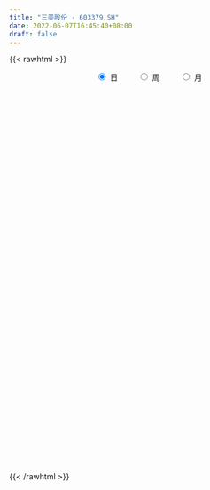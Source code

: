 ```yaml
---
title: "三美股份 - 603379.SH"
date: 2022-06-07T16:45:40+08:00
draft: false
---
```

{{< rawhtml >}}
    <div style="text-align: center">
        <label style="padding: 1rem;"><input style="margin-right: .5rem" type="radio" name="period" value="D" checked onclick="period_change(this)">日</label>
        <label style="padding: 1rem;"><input style="margin-right: .5rem" type="radio" name="period" value="W" onclick="period_change(this)">周</label>
        <label style="padding: 1rem;"><input style="margin-right: .5rem" type="radio" name="period" value="M" onclick="period_change(this)">月</label>
    </div>
    <div id="chart" style="height: 700px;"></div> 
    <script type="text/javascript">
        const D_v = [9797.28,7439.57,21452.46,13315.87,10341.0,7937.0,5061.0,12134.02,19464.14,12942.64,10128.92,16560.51,21341.23,23639.69,13769.87,12590.16,14304.07,9277.77,8222.32,11856.54,14522.35,12252.63,10995.38,13060.75,13214.1,13290.7,16922.73,11555.6,13333.25,10733.54,10980.45,14773.47,29615.49,35752.21,54885.85,47358.09,38947.58,48861.28,41185.48,58067.62,55934.09,41804.76,34925.02,21265.43,24888.5,18098.04,21876.91,22637.34,26571.09,13437.28,11290.23,15755.0,20524.9,19498.85,36903.88,28490.79,22401.42,19364.01,20450.59,15416.19,16341.32,24143.26,11537.45,9606.63,27780.74,17922.92,14399.16,16213.8,25449.76,46612.51,16230.24,20613.0,12530.1,14888.59,12154.07,12797.87,12254.63,15162.31,21091.77,19503.23,16208.2,14371.01,15826.37,7625.4,8249.8,8571.49,8398.36,14533.21,12307.45,11419.4,8680.32,6702.92,10043.41,7329.53,12651.11,6920.58,6572.34,8316.5,11425.8,9939.03,11997.97,8014.24,7401.07,8025.73,9262.2,8394.15,9319.38,7431.0,10695.84,13320.02,8021.98,7688.4,14485.82,12850.04,9998.83,6412.85,8742.25,8773.1,19892.47,15202.41,8400.2,9703.6,14671.63,16575.22,10436.02,12049.0,9352.0,7739.0,13999.43,10068.57,12701.08,11323.92,10484.24,10567.39,10241.6,8147.73,12195.12,12454.13,9595.45,15996.45,12837.0,7225.6,30152.1,56096.7,102865.5,84066.49,62438.67,64673.15,70050.61,76686.86,49149.08,40688.73,34440.0,53430.3,33893.81,20107.4,24005.59,32496.53,32987.43,22602.12,29361.87,21075.98,29937.67,17192.48,16929.56,20215.19,15353.4,25215.39,16793.6,12433.0,14041.0,18903.56,26259.79,22581.33,19354.28,14196.69,17955.77,19030.97,20910.08,21502.16,16234.42,10773.35,11517.31,11514.68,10203.8,16036.76,26132.06,27231.66,46755.47,24639.27,13648.22,11442.25,12382.27,12661.35,16737.61,20929.38,11610.24,11975.4,17170.84,9958.2,12616.29,15535.76,11714.56,11757.49,8356.93,31298.73,22474.88,10591.05,30315.11,14998.99,11032.86,9636.06,13936.25,13342.27,8174.53,9224.34,11071.0,9381.0,21275.59,15526.21,9617.0,10447.37,6841.81,9917.62,8906.51,10552.07,13566.07,23041.07,13946.07,33063.95,19004.52,11790.3,15175.94,11927.33,9958.03,13159.37,11094.88,10445.32,11376.65,13969.6,21926.1,15802.67,15656.47,15752.22,14103.31,14670.38,14064.83,12059.59,13870.6,14272.8,14291.46,20862.93,15998.25,16785.69,19316.67,20123.28,31225.0,31468.24,39691.22,25873.52,23344.73,17773.07,40124.17,42414.89,31512.52,20190.44,19077.83,16465.27,13183.7,18898.17,14855.98,13718.96,11816.03,80055.94,114153.35,59652.45,91962.06,166409.8,278109.12,275672.57,181682.17,144991.47,142765.04,100400.26,155090.75,223800.65,144984.83,152597.77,168232.25,167382.46,195370.19,139729.91,119430.56,192948.88,145016.15,112788.82,109494.81,98538.42,79787.37,74864.05,73624.62,74963.16,77069.02,124540.93,115141.97,138267.23,222342.81,415385.79,155462.0,261642.38,344537.55,231525.13,218765.13,210759.52,186984.87,250880.75,388769.45,291946.7,189201.85,226604.46,235902.46,192950.51,155862.18,246400.65,266038.27,162083.06,225947.05,189809.7,226141.54,193067.69,254827.87,248344.7,303358.45,350538.75,258846.51,262846.31,186086.44,213509.92,236341.3,191960.31,107916.86,123016.76,82792.22,116371.74,138751.67,140969.74,182998.15,232668.77,165392.49,167261.71,141630.63,146825.12,212198.14,215082.65,172585.83,167489.72,167310.06,94253.73,101869.91,185401.22,113442.09,69147.02,75999.67,57705.55,55832.95,74434.46,68870.19,65025.67,163551.98,138887.53,104794.73,87901.54,79390.0,165064.27,122066.77,75365.57,118610.3,98933.62,64402.37,54946.81,68545.64,78035.47,70465.99,53743.0,54875.14,182438.09,176432.95,128121.95,70680.9,73105.97,66169.21,33917.69,41012.74,45026.22,54783.27,41998.45,42267.53,40751.27,43909.94,44102.29,40822.41,49686.87,45308.17,47864.7,38296.4,37259.87,29330.16,32264.2,23615.59,25453.12,25065.0,36759.99,36360.75,51224.11,91131.53,79949.26,62712.1,54579.86,39776.8,48267.17,56713.26,48239.71,41820.95,40805.09,34045.88,23566.88,61696.04,54859.0,39716.59,28600.93,42998.22,56245.72,86248.9,42439.07,41915.49,151306.3,89690.87,55383.38,63623.42,50729.69,52882.0,55216.76,43011.78,40681.34,24966.2,47498.38,44146.87,53923.41,34780.4,41623.14,23629.18,22120.07,35191.98,26700.41,32529.72,32072.6,25055.51,24298.32,29730.68,35068.98,34264.16,39196.91,32589.08,29658.04,18228.69,26007.02,24878.08,28529.74,37261.74,24516.84,34826.88,71814.06,71067.48,65615.0,70309.4,67840.71,82836.9,81881.98,43073.72,33840.49,41977.52,41030.8,28516.11,22387.29,24437.41,27004.46,21617.07,28399.78,32395.9,33690.23,42118.16,24806.84,27127.89,28749.0,31970.69,29866.16,52397.07,26648.08,60000.79,43941.68]
const D_histogram = [0.0,-0.0121253561,0.0473083433,0.0398804058,-0.0046893845,-0.0567901492,-0.0916052392,-0.0401618383,0.0378526136,0.0645277013,0.0779004988,0.1222622316,-0.4272919899,-0.7775068342,-0.9615888536,-1.0182133182,-0.9934898545,-0.9161725891,-0.8187045067,-0.7016389011,-0.5819329563,-0.4738172349,-0.3488357716,-0.2209543856,-0.1166008371,-0.0187970005,0.0659883471,0.1163209636,0.1453465209,0.177671507,0.2106032093,0.2289453152,0.2845228565,0.3534951291,0.4296325157,0.4606180252,0.4842415953,0.5060141862,0.4732778244,0.4938057282,0.497653804,0.4252554701,0.3110842441,0.235995203,0.2226238908,0.207286292,0.1929623677,0.1527814596,0.0758158423,0.0339011615,0.0103321081,0.0154281342,0.0241486849,0.0410105983,0.0945449678,0.1252852405,0.1481379048,0.1530239788,0.1217933212,0.1152336849,0.0846516414,0.0302122152,0.0050858701,-0.0067437971,0.0357066782,0.0600944107,0.0519618775,0.0499194033,0.0670035928,0.0075975089,-0.0309221538,-0.0746825227,-0.1013945114,-0.0998351044,-0.0944498228,-0.0880099454,-0.0676443549,-0.062438179,-0.0789895937,-0.1106832654,-0.1097489781,-0.1347498495,-0.1724741369,-0.1736828839,-0.1694141206,-0.1487862736,-0.1180089252,-0.0751945561,-0.0326522218,-0.015410471,-0.0148953532,-0.0037973898,-0.0121664879,-0.0258889447,-0.0581428389,-0.0631743125,-0.0609463812,-0.0311719192,0.0245892213,0.0617503417,0.0992044269,0.1052964995,0.1007447712,0.1022942389,0.1111825029,0.1118258812,0.1153092205,0.0920474048,0.0536700489,0.0185570475,0.0064337658,-0.0085280923,-0.0608414209,-0.1100723709,-0.1054000996,-0.1026849253,-0.0762158268,-0.0513883107,0.0216418727,0.0450638451,0.0488253566,0.049528254,0.0666714621,0.0981739184,0.1170178284,0.1183767745,0.1173699139,0.1108364233,0.1002906492,0.0894688276,0.0513957696,0.0230097647,0.0072364275,0.0027315437,0.0150920855,0.0233013054,0.0360832274,0.0548080001,0.0531767753,0.0559818857,0.030660484,0.0119417966,0.0423497974,0.09866801,0.1757071829,0.24980768,0.2397548893,0.238840116,0.2412419342,0.2003744165,0.1730009413,0.1059863279,0.0710037073,-0.0226401223,-0.1066096141,-0.1600871381,-0.177882927,-0.1911210788,-0.2080311423,-0.2271584436,-0.2563658681,-0.2610579586,-0.3076174159,-0.3249461971,-0.331877385,-0.3113883271,-0.2728007902,-0.1981052896,-0.1476381677,-0.1089224071,-0.067228104,-0.0646281408,-0.0207885526,0.0128251094,0.038876221,0.0491603739,0.05720724,0.0262853562,-0.0268621419,-0.056631382,-0.0821833119,-0.1207958959,-0.1155174134,-0.0776368668,-0.0543159739,0.0149400315,0.132297069,0.2280387786,0.3053319109,0.3139836012,0.3039700628,0.2667733985,0.2528095324,0.2197399772,0.2014551406,0.1967655033,0.1869927344,0.1671001244,0.1294011865,0.0764793066,0.0459720475,0.0252647101,0.0136422331,0.0287137991,0.0283904978,0.0675098335,0.0563943443,0.042964747,0.0605996198,0.0494174615,0.0200087245,-0.0052881421,-0.0451767344,-0.0658519025,-0.0789941421,-0.0871840831,-0.0858983891,-0.0913087019,-0.1214840425,-0.1429867126,-0.1448368868,-0.1371330388,-0.1305521523,-0.1106826565,-0.0871025012,-0.05521422,-0.0164734752,0.0315888966,0.0624807247,0.0246890377,0.0172484688,-0.0001739985,-0.0267682749,-0.0563797842,-0.0670563522,-0.0645141709,-0.064521961,-0.0506643174,-0.0312797616,-0.0310739275,-0.0313417315,-0.0311827531,-0.0083573557,0.0115430012,0.0406658371,0.0618244352,0.0646157681,0.0626211994,0.0690759319,0.0682053608,0.0766735005,0.0980344144,0.1006059892,0.1095437853,0.1153718326,0.1231495144,0.1320989646,0.1563288704,0.1476664882,0.1344598076,0.1066653476,0.0779614128,0.0787324033,0.0958433124,0.0640062634,0.0476850148,0.0252430796,0.0026364326,-0.0150653241,-0.0300068515,-0.0557683789,-0.0689651574,-0.0798193788,0.0232265018,0.0996723738,0.0907554429,0.1338944965,0.27155048,0.3955187543,0.5303111675,0.509812644,0.4199731422,0.3848745325,0.2982571509,0.2470273027,0.260943508,0.2046013621,0.1801001769,0.1591994274,0.2721143764,0.3015425079,0.2617347094,0.1946994781,-0.0248153729,-0.270263531,-0.3812754231,-0.4747271509,-0.5090719565,-0.547443187,-0.524452105,-0.5198079332,-0.4823259455,-0.4481017593,-0.3586181998,-0.2498598278,-0.1124541834,0.1195614307,0.4124814805,0.3992569768,0.4134630245,0.554217675,0.4318823909,0.305153026,0.1356686758,0.091551506,0.1357742064,0.2595423608,0.3335527715,0.3813086597,0.2879826385,0.3191489039,0.1592254959,0.0987877921,0.2178825056,0.2602464015,0.2810590932,0.2962049311,0.3701474777,0.4092142839,0.6053213648,0.629736802,0.8182400024,0.8349148753,0.6307094586,0.2130885104,-0.1726625299,-0.5337773056,-0.9454575742,-1.1359900522,-1.3119040013,-1.4185802976,-1.4685671586,-1.451527559,-1.3651731025,-1.2278543012,-1.0329976842,-0.7773907656,-0.534263016,-0.4023818686,-0.3392043112,-0.2450463932,-0.1345716354,0.033614309,-0.010236931,0.0329513497,0.0894264369,0.0144952982,0.0008569431,-0.0572524305,-0.2032381848,-0.2398338402,-0.2200789291,-0.2165926864,-0.1719382947,-0.1410819014,-0.1322951712,-0.1477111919,-0.1241835702,-0.0089122448,0.0895549559,0.1823345556,0.215215909,0.2574795877,0.3455793809,0.375315771,0.3647805061,0.3887132195,0.3568044023,0.3092618014,0.2517931094,0.1828835326,0.0780897241,0.0678007685,0.0367201998,0.004364279,0.0781943412,0.1953859068,0.1806427065,0.1480223332,0.0768515863,-0.0302422992,-0.0865224217,-0.1135495526,-0.1524746978,-0.2009364831,-0.2045139801,-0.1799433844,-0.1705168452,-0.1432462242,-0.0995125959,-0.0653949992,-0.0772345955,-0.0730483974,-0.1016283321,-0.0666908187,-0.0274446416,0.0067637352,0.0213277781,0.0208525217,0.0383699059,0.0272302107,-0.0019874653,-0.0499343736,-0.1293293176,-0.0867705219,-0.0349007369,0.039310741,0.0016539359,-0.0071466304,0.0409075618,0.1277284881,0.1874183424,0.2252704078,0.2373646161,0.2136321757,0.206492067,0.2460314379,0.2662464098,0.2465174489,0.2194555356,0.2142429819,0.2250628378,0.198902621,0.1613310363,0.1545849542,0.2290641442,0.2038849054,0.1604929477,0.0795147209,-0.0209580688,-0.1551383745,-0.2666822846,-0.296956221,-0.316785714,-0.3302218486,-0.3930769541,-0.3735878377,-0.2688337659,-0.2080515394,-0.1130862865,-0.0620430444,-0.0334055106,0.0110341257,0.023456514,0.0068101509,-0.0342187773,-0.0244837653,-0.0325250223,-0.0186654245,-0.0300533944,-0.0438370438,-0.0761687294,-0.1144284206,-0.1075503345,-0.1254648568,-0.1060015293,-0.1009034355,-0.1131427595,-0.0466428074,-0.0292586507,-0.0754127746,-0.0605209033,-0.096077678,-0.1675535277,-0.1750892008,-0.1302671345,-0.0814844117,0.0152724701,0.064239524,0.136699035,0.1827589059,0.2183753877,0.2227451767,0.2240241604,0.2183210079,0.2208064913,0.193329359,0.187638951,0.19228379,0.221870117,0.1737733752,0.1448438306,0.1246470835,0.0845332935,0.0606494683,0.0620919539,0.098336642,0.1198090023,0.1938031555,0.2268350849]
const D_fast = [0.0,-0.0151566952,0.0561040901,0.0586462541,0.0129041176,-0.0533941844,-0.1111105842,-0.0697076428,0.0177699624,0.0605769755,0.0934248977,0.1683521883,-0.4880250306,-1.0326165835,-1.4570958163,-1.7682736105,-1.9919226103,-2.1436484922,-2.2508565364,-2.3092006562,-2.3349779505,-2.3453165378,-2.3075440174,-2.2349012277,-2.1596978885,-2.0665933021,-1.9653108676,-1.8858980103,-1.8205358228,-1.7437929599,-1.6582104553,-1.5826320206,-1.4559237652,-1.2985777103,-1.1150321947,-0.9688921789,-0.8242082101,-0.6759320725,-0.5903489782,-0.4463696425,-0.3181081157,-0.2841925819,-0.3205927469,-0.3366829873,-0.2943983268,-0.2579143526,-0.223997685,-0.2259832282,-0.2839948849,-0.3174342753,-0.3384203017,-0.329467242,-0.3147095201,-0.2875949571,-0.2104243456,-0.1483627628,-0.0884756224,-0.0453335536,-0.0461158809,-0.023867096,-0.0332862292,-0.0801726016,-0.1040274791,-0.1175430957,-0.0661659508,-0.0267546157,-0.0218966794,-0.0114593028,0.0223757849,-0.0351309218,-0.081381123,-0.1438121226,-0.1958727391,-0.2192721082,-0.2374992823,-0.2530618912,-0.2496073895,-0.2600107583,-0.2963095714,-0.3556740595,-0.3821770167,-0.4408653506,-0.5217081722,-0.5663376402,-0.604422407,-0.6209911284,-0.6197160113,-0.5957002812,-0.5613210023,-0.5479318692,-0.5511405898,-0.5409919739,-0.5524026939,-0.5725973868,-0.6193869909,-0.6402120426,-0.6532207065,-0.6312392243,-0.5693307785,-0.5167320727,-0.4544768808,-0.4220606833,-0.4014262188,-0.3743031914,-0.3376193017,-0.309019453,-0.2767088086,-0.2769587731,-0.3019186169,-0.3323923563,-0.3429071966,-0.3600010778,-0.4275247616,-0.5042738043,-0.5259515579,-0.548907615,-0.5414924732,-0.5295120347,-0.4510713831,-0.4163834495,-0.4004155989,-0.3873306379,-0.3535195643,-0.2974736284,-0.2493752613,-0.2184221216,-0.1900865037,-0.1689108885,-0.1543840003,-0.142838615,-0.1680627306,-0.1906962944,-0.2046605247,-0.2084825226,-0.1923489594,-0.1783144132,-0.1565116842,-0.1240849116,-0.1124219426,-0.0956213607,-0.1132776414,-0.1290108797,-0.0880154296,-0.0070302144,0.1139357542,0.2504881713,0.3003741029,0.3591693587,0.4218816604,0.4311077468,0.4469845069,0.4064664755,0.3892347817,0.2899309215,0.1793090262,0.0858097177,0.0235431971,-0.0374752244,-0.1063930735,-0.1823099857,-0.2756088772,-0.3455654574,-0.4690292686,-0.5675945991,-0.6574951333,-0.7148531571,-0.7444658179,-0.7192966396,-0.7057390596,-0.6942539008,-0.6693666237,-0.6829236958,-0.6442812457,-0.6074613063,-0.5716911394,-0.5491168931,-0.5267682171,-0.5511187618,-0.6109817953,-0.6549088809,-0.7010066387,-0.7698181967,-0.7934190676,-0.7749477377,-0.7652058383,-0.692214825,-0.5417835203,-0.3890321161,-0.235406006,-0.1482584154,-0.082279438,-0.0527827528,-0.0035442358,0.0183212033,0.0504001518,0.0949018904,0.1318773051,0.1537597262,0.1484110849,0.1146090316,0.0955947844,0.0812036245,0.0729917058,0.0952417215,0.1020160447,0.1580128387,0.1609959356,0.1583075251,0.1910923028,0.1922645099,0.1678579541,0.1412390519,0.090056276,0.0529181323,0.0200273572,-0.0099586046,-0.0301475079,-0.0583849962,-0.1189313474,-0.1761806956,-0.2142400915,-0.2408195032,-0.2668766548,-0.274677823,-0.2728732931,-0.2547885668,-0.2201661908,-0.1642065949,-0.1176945856,-0.1493140133,-0.152442465,-0.1699084318,-0.203194777,-0.2469012323,-0.2743418884,-0.2879282498,-0.3040665301,-0.3028749659,-0.2913103505,-0.2988729983,-0.3069762351,-0.3146129451,-0.2938768865,-0.2710907793,-0.2318014841,-0.1951867772,-0.1762415023,-0.1625807712,-0.1388570557,-0.1226762866,-0.0950397718,-0.0491702544,-0.0214471822,0.0148765602,0.0495475656,0.0881126261,0.1300868174,0.1933989408,0.2216531806,0.242061452,0.2409333289,0.2317197473,0.2521738386,0.2932455758,0.2774100927,0.2730100978,0.2568789325,0.2349313936,0.2134633059,0.1910200656,0.1513164435,0.1208783756,0.0900693095,0.1989218155,0.300285781,0.3140577109,0.3906703886,0.596213992,0.8190619549,1.08643216,1.1933867975,1.2085405813,1.2696606047,1.2576075107,1.2681344883,1.3472865706,1.3420947653,1.3626186242,1.3815177316,1.5624612747,1.6672750332,1.692900912,1.6745405503,1.448821856,1.1358078151,0.9294770673,0.7173435518,0.555730757,0.3804987297,0.2723767855,0.1470689741,0.0639694754,-0.0138317783,-0.0140027687,0.0322906464,0.1415827448,0.4034887167,0.7995291365,0.8861188771,1.0036906809,1.2829997502,1.2686350637,1.2181939554,1.0826267741,1.0613974808,1.1395637328,1.3282174774,1.4856160809,1.6286991341,1.6073687725,1.7183222639,1.5982052299,1.5624644741,1.736029814,1.8434553102,1.9345327753,2.0237298459,2.190209262,2.3315796391,2.6790170612,2.8608666989,3.2539298999,3.4793334916,3.4328054396,3.068456619,2.6395399462,2.1449808441,1.4969361819,1.022406191,0.5185162414,0.0571948708,-0.3599337799,-0.70577607,-0.9607148891,-1.1303596631,-1.1937524672,-1.1324932399,-1.0229312443,-0.9916455641,-1.0132690845,-0.9803727648,-0.9035409159,-0.7269513942,-0.773361867,-0.7219357489,-0.6431040524,-0.7144113665,-0.7278354859,-0.8002579671,-0.9970532676,-1.0936073831,-1.1288722043,-1.1795341331,-1.1778643151,-1.1822783972,-1.2065654598,-1.2589092785,-1.2664275493,-1.1533842851,-1.0325283455,-0.8941651068,-0.8074797762,-0.7008462006,-0.5263515621,-0.4027862293,-0.3221263676,-0.2010153493,-0.1437230661,-0.1139502166,-0.1084706312,-0.1316593249,-0.2169307023,-0.2102694658,-0.2321699846,-0.2634348356,-0.1700561881,-0.0040181458,0.0263993306,0.0307845405,-0.0211733098,-0.1358277701,-0.213738498,-0.2691530171,-0.3461968367,-0.4448927428,-0.4995987349,-0.5200139852,-0.5532166573,-0.5617575923,-0.542902113,-0.5251332661,-0.5562815113,-0.5703574126,-0.6243444303,-0.6060796216,-0.5736946048,-0.5377952942,-0.5178993068,-0.5131614328,-0.4860515721,-0.4903837147,-0.520098257,-0.5805287587,-0.692256032,-0.6713898669,-0.6282452661,-0.5442061029,-0.581449424,-0.5920366479,-0.5337555653,-0.4150025169,-0.3084580771,-0.2142884097,-0.1428530474,-0.1131774439,-0.0686945358,0.0323526946,0.1191292689,0.1610296702,0.1888316408,0.2371798327,0.304265398,0.3278308364,0.3305920108,0.3624921672,0.4942373933,0.5200293808,0.5167606601,0.4556611135,0.3499488066,0.1769839073,-0.001230574,-0.1057435656,-0.2047694871,-0.3007610838,-0.4618854279,-0.5357932709,-0.4982476406,-0.489478299,-0.4227846177,-0.3872521367,-0.3669659805,-0.3197678128,-0.301481296,-0.3164251214,-0.3660087439,-0.3623946733,-0.3785671858,-0.3693739442,-0.3882752626,-0.4130181729,-0.4643920409,-0.5312588372,-0.5512683348,-0.6005490713,-0.6075861261,-0.6277138912,-0.6682389051,-0.6133996549,-0.6033301608,-0.6683374784,-0.6685758329,-0.7281520271,-0.8415162587,-0.8928242321,-0.8805689493,-0.8521573295,-0.7515823301,-0.6865553953,-0.5799211256,-0.4881715282,-0.3979611995,-0.3379051163,-0.2806200925,-0.231742993,-0.1740558867,-0.1532006793,-0.1119813496,-0.059265563,0.0257882932,0.0211348953,0.0284163083,0.0393813321,0.0204008654,0.0116794074,0.0286448814,0.08947373,0.1408983409,0.2633432829,0.3530839835]
const D_slow = [0.0,-0.003031339,0.0087957468,0.0187658482,0.0175935021,0.0033959648,-0.019505345,-0.0295458045,-0.0200826512,-0.0039507258,0.0155243989,0.0460899568,-0.0607330407,-0.2551097493,-0.4955069627,-0.7500602922,-0.9984327559,-1.2274759031,-1.4321520298,-1.6075617551,-1.7530449942,-1.8714993029,-1.9587082458,-2.0139468422,-2.0430970514,-2.0477963016,-2.0312992148,-2.0022189739,-1.9658823437,-1.9214644669,-1.8688136646,-1.8115773358,-1.7404466217,-1.6520728394,-1.5446647105,-1.4295102042,-1.3084498053,-1.1819462588,-1.0636268027,-0.9401753706,-0.8157619196,-0.7094480521,-0.6316769911,-0.5726781903,-0.5170222176,-0.4652006446,-0.4169600527,-0.3787646878,-0.3598107272,-0.3513354368,-0.3487524098,-0.3448953762,-0.338858205,-0.3286055554,-0.3049693135,-0.2736480033,-0.2366135271,-0.1983575324,-0.1679092021,-0.1391007809,-0.1179378706,-0.1103848168,-0.1091133493,-0.1107992985,-0.101872629,-0.0868490263,-0.0738585569,-0.0613787061,-0.0446278079,-0.0427284307,-0.0504589692,-0.0691295998,-0.0944782277,-0.1194370038,-0.1430494595,-0.1650519458,-0.1819630346,-0.1975725793,-0.2173199777,-0.2449907941,-0.2724280386,-0.306115501,-0.3492340352,-0.3926547562,-0.4350082864,-0.4722048548,-0.5017070861,-0.5205057251,-0.5286687806,-0.5325213983,-0.5362452366,-0.5371945841,-0.540236206,-0.5467084422,-0.5612441519,-0.5770377301,-0.5922743253,-0.6000673051,-0.5939199998,-0.5784824144,-0.5536813077,-0.5273571828,-0.50217099,-0.4765974303,-0.4488018046,-0.4208453343,-0.3920180291,-0.3690061779,-0.3555886657,-0.3509494038,-0.3493409624,-0.3514729855,-0.3666833407,-0.3942014334,-0.4205514583,-0.4462226896,-0.4652766463,-0.478123724,-0.4727132558,-0.4614472946,-0.4492409554,-0.4368588919,-0.4201910264,-0.3956475468,-0.3663930897,-0.3367988961,-0.3074564176,-0.2797473118,-0.2546746495,-0.2323074426,-0.2194585002,-0.213706059,-0.2118969522,-0.2112140662,-0.2074410449,-0.2016157185,-0.1925949117,-0.1788929117,-0.1655987178,-0.1516032464,-0.1439381254,-0.1409526763,-0.1303652269,-0.1056982244,-0.0617714287,0.0006804913,0.0606192136,0.1203292426,0.1806397262,0.2307333303,0.2739835656,0.3004801476,0.3182310744,0.3125710438,0.2859186403,0.2458968558,0.201426124,0.1536458543,0.1016380688,0.0448484579,-0.0192430091,-0.0845074988,-0.1614118528,-0.242648402,-0.3256177483,-0.4034648301,-0.4716650276,-0.52119135,-0.5581008919,-0.5853314937,-0.6021385197,-0.6182955549,-0.6234926931,-0.6202864157,-0.6105673605,-0.598277267,-0.583975457,-0.577404118,-0.5841196534,-0.5982774989,-0.6188233269,-0.6490223009,-0.6779016542,-0.6973108709,-0.7108898644,-0.7071548565,-0.6740805893,-0.6170708946,-0.5407379169,-0.4622420166,-0.3862495009,-0.3195561513,-0.2563537682,-0.2014187739,-0.1510549887,-0.1018636129,-0.0551154293,-0.0133403982,0.0190098984,0.038129725,0.0496227369,0.0559389144,0.0593494727,0.0665279225,0.0736255469,0.0905030053,0.1046015913,0.1153427781,0.130492683,0.1428470484,0.1478492295,0.146527194,0.1352330104,0.1187700348,0.0990214993,0.0772254785,0.0557508812,0.0329237058,0.0025526951,-0.033193983,-0.0694032047,-0.1036864644,-0.1363245025,-0.1639951666,-0.1857707919,-0.1995743469,-0.2036927157,-0.1957954915,-0.1801753103,-0.1740030509,-0.1696909337,-0.1697344333,-0.1764265021,-0.1905214481,-0.2072855362,-0.2234140789,-0.2395445691,-0.2522106485,-0.2600305889,-0.2677990708,-0.2756345036,-0.2834301919,-0.2855195308,-0.2826337805,-0.2724673212,-0.2570112124,-0.2408572704,-0.2252019706,-0.2079329876,-0.1908816474,-0.1717132723,-0.1472046687,-0.1220531714,-0.0946672251,-0.0658242669,-0.0350368883,-0.0020121472,0.0370700704,0.0739866925,0.1076016444,0.1342679813,0.1537583345,0.1734414353,0.1974022634,0.2134038293,0.225325083,0.2316358529,0.232294961,0.22852863,0.2210269171,0.2070848224,0.189843533,0.1698886883,0.1756953138,0.2006134072,0.2233022679,0.2567758921,0.3246635121,0.4235432006,0.5561209925,0.6835741535,0.788567439,0.8847860722,0.9593503599,1.0211071856,1.0863430626,1.1374934031,1.1825184473,1.2223183042,1.2903468983,1.3657325253,1.4311662026,1.4798410721,1.4736372289,1.4060713462,1.3107524904,1.1920707027,1.0648027135,0.9279419168,0.7968288905,0.6668769072,0.5462954209,0.434269981,0.3446154311,0.2821504741,0.2540369283,0.283927286,0.3870476561,0.4868619003,0.5902276564,0.7287820751,0.8367526729,0.9130409294,0.9469580983,0.9698459748,1.0037895264,1.0686751166,1.1520633095,1.2473904744,1.319386134,1.39917336,1.438979734,1.463676682,1.5181473084,1.5832089088,1.6534736821,1.7275249148,1.8200617843,1.9223653552,2.0736956964,2.2311298969,2.4356898975,2.6444186163,2.802095981,2.8553681086,2.8122024761,2.6787581497,2.4423937562,2.1583962431,1.8304202428,1.4757751684,1.1086333787,0.745751489,0.4044582134,0.0974946381,-0.160754783,-0.3551024744,-0.4886682284,-0.5892636955,-0.6740647733,-0.7353263716,-0.7689692805,-0.7605657032,-0.763124936,-0.7548870986,-0.7325304893,-0.7289066648,-0.728692429,-0.7430055366,-0.7938150828,-0.8537735429,-0.9087932752,-0.9629414468,-1.0059260204,-1.0411964958,-1.0742702886,-1.1111980866,-1.1422439791,-1.1444720403,-1.1220833013,-1.0764996624,-1.0226956852,-0.9583257882,-0.871930943,-0.7781020003,-0.6869068738,-0.5897285689,-0.5005274683,-0.423212018,-0.3602637406,-0.3145428575,-0.2950204264,-0.2780702343,-0.2688901843,-0.2677991146,-0.2482505293,-0.1994040526,-0.154243376,-0.1172377927,-0.0980248961,-0.1055854709,-0.1272160763,-0.1556034645,-0.1937221389,-0.2439562597,-0.2950847547,-0.3400706008,-0.3826998121,-0.4185113682,-0.4433895171,-0.4597382669,-0.4790469158,-0.4973090152,-0.5227160982,-0.5393888029,-0.5462499633,-0.5445590295,-0.5392270849,-0.5340139545,-0.524421478,-0.5176139254,-0.5181107917,-0.5305943851,-0.5629267145,-0.584619345,-0.5933445292,-0.5835168439,-0.5831033599,-0.5848900175,-0.5746631271,-0.5427310051,-0.4958764195,-0.4395588175,-0.3802176635,-0.3268096196,-0.2751866028,-0.2136787433,-0.1471171409,-0.0854877787,-0.0306238948,0.0229368507,0.0792025602,0.1289282154,0.1692609745,0.207907213,0.2651732491,0.3161444754,0.3562677124,0.3761463926,0.3709068754,0.3321222818,0.2654517106,0.1912126554,0.1120162269,0.0294607647,-0.0688084738,-0.1622054332,-0.2294138747,-0.2814267595,-0.3096983312,-0.3252090923,-0.3335604699,-0.3308019385,-0.32493781,-0.3232352723,-0.3317899666,-0.3379109079,-0.3460421635,-0.3507085196,-0.3582218682,-0.3691811292,-0.3882233115,-0.4168304167,-0.4437180003,-0.4750842145,-0.5015845968,-0.5268104557,-0.5550961456,-0.5667568474,-0.5740715101,-0.5929247038,-0.6080549296,-0.6320743491,-0.673962731,-0.7177350312,-0.7503018148,-0.7706729178,-0.7668548002,-0.7507949192,-0.7166201605,-0.670930434,-0.6163365871,-0.560650293,-0.5046442529,-0.4500640009,-0.3948623781,-0.3465300383,-0.2996203006,-0.2515493531,-0.1960818238,-0.15263848,-0.1164275223,-0.0852657515,-0.0641324281,-0.048970061,-0.0334470725,-0.008862912,0.0210893386,0.0695401274,0.1262488987]
const D_data = [['2020-05-15', 29.79, 30.0, 29.66, 30.31],['2020-05-18', 30.0, 29.81, 29.75, 30.24],['2020-05-19', 29.91, 30.85, 29.81, 31.87],['2020-05-20', 30.7, 30.19, 30.08, 31.08],['2020-05-21', 30.26, 29.6, 29.59, 30.39],['2020-05-22', 29.61, 29.22, 29.01, 29.87],['2020-05-25', 29.19, 29.14, 29.03, 29.48],['2020-05-26', 29.43, 30.21, 29.14, 30.34],['2020-05-27', 30.3, 30.89, 30.11, 31.28],['2020-05-28', 31.05, 30.57, 30.0, 31.25],['2020-05-29', 30.63, 30.57, 30.33, 30.8],['2020-06-01', 30.58, 31.2, 30.58, 31.42],['2020-06-02', 22.03, 22.26, 22.03, 23.04],['2020-06-03', 22.13, 21.81, 21.8, 22.22],['2020-06-04', 21.9, 21.69, 21.58, 21.98],['2020-06-05', 21.63, 21.75, 21.57, 21.86],['2020-06-08', 21.86, 21.75, 21.74, 22.19],['2020-06-09', 21.77, 21.76, 21.66, 21.93],['2020-06-10', 21.76, 21.6, 21.5, 21.79],['2020-06-11', 21.56, 21.6, 21.52, 22.0],['2020-06-12', 21.4, 21.52, 21.11, 21.59],['2020-06-15', 21.45, 21.31, 21.28, 21.85],['2020-06-16', 21.35, 21.55, 21.35, 21.6],['2020-06-17', 21.59, 21.76, 21.43, 21.9],['2020-06-18', 21.74, 21.67, 21.6, 21.97],['2020-06-19', 21.6, 21.79, 21.58, 21.91],['2020-06-22', 21.79, 21.85, 21.73, 21.96],['2020-06-23', 21.85, 21.57, 21.55, 21.85],['2020-06-24', 21.68, 21.34, 21.26, 21.69],['2020-06-29', 21.21, 21.4, 21.2, 21.58],['2020-06-30', 21.41, 21.47, 21.33, 21.59],['2020-07-01', 21.53, 21.34, 21.27, 21.53],['2020-07-02', 21.4, 21.96, 21.32, 22.0],['2020-07-03', 21.99, 22.48, 21.88, 22.55],['2020-07-06', 22.78, 23.05, 22.6, 23.41],['2020-07-07', 23.06, 22.92, 22.81, 23.46],['2020-07-08', 22.81, 23.16, 22.7, 23.28],['2020-07-09', 23.07, 23.48, 23.07, 23.59],['2020-07-10', 23.4, 23.0, 22.96, 23.4],['2020-07-13', 23.01, 23.88, 22.86, 23.96],['2020-07-14', 23.89, 24.01, 23.5, 24.45],['2020-07-15', 23.88, 23.13, 23.1, 24.09],['2020-07-16', 23.28, 22.3, 22.28, 23.37],['2020-07-17', 22.36, 22.41, 22.17, 22.66],['2020-07-20', 22.5, 23.05, 22.45, 23.08],['2020-07-21', 23.08, 23.05, 22.92, 23.47],['2020-07-22', 23.19, 23.08, 22.86, 23.29],['2020-07-23', 22.91, 22.69, 22.35, 23.07],['2020-07-24', 22.58, 21.95, 21.9, 23.05],['2020-07-27', 21.99, 22.06, 21.65, 22.36],['2020-07-28', 22.15, 22.08, 21.88, 22.47],['2020-07-29', 22.01, 22.35, 21.75, 22.36],['2020-07-30', 22.34, 22.4, 22.19, 22.72],['2020-07-31', 22.19, 22.55, 22.17, 22.62],['2020-08-03', 22.69, 23.21, 22.61, 23.44],['2020-08-04', 23.2, 23.2, 23.0, 23.6],['2020-08-05', 23.31, 23.32, 22.9, 23.44],['2020-08-06', 23.29, 23.26, 23.07, 23.4],['2020-08-07', 23.25, 22.82, 22.65, 23.25],['2020-08-10', 22.72, 23.1, 22.72, 23.28],['2020-08-11', 23.02, 22.76, 22.69, 23.18],['2020-08-12', 22.73, 22.26, 21.93, 22.75],['2020-08-13', 22.38, 22.41, 22.33, 22.64],['2020-08-14', 22.45, 22.46, 22.18, 22.54],['2020-08-17', 22.6, 23.22, 22.44, 23.24],['2020-08-18', 23.18, 23.2, 23.13, 23.32],['2020-08-19', 23.2, 22.87, 22.83, 23.2],['2020-08-20', 22.73, 22.95, 22.57, 23.17],['2020-08-21', 22.93, 23.27, 22.9, 23.29],['2020-08-24', 22.95, 22.22, 22.06, 22.95],['2020-08-25', 22.23, 22.2, 22.11, 22.34],['2020-08-26', 22.09, 21.86, 21.74, 22.34],['2020-08-27', 21.88, 21.8, 21.6, 21.97],['2020-08-28', 21.8, 21.99, 21.61, 22.06],['2020-08-31', 22.01, 21.96, 21.9, 22.22],['2020-09-01', 21.79, 21.91, 21.6, 21.96],['2020-09-02', 21.9, 22.07, 21.87, 22.12],['2020-09-03', 22.03, 21.87, 21.86, 22.33],['2020-09-04', 21.57, 21.48, 21.29, 21.58],['2020-09-07', 21.44, 21.05, 20.97, 21.6],['2020-09-08', 21.18, 21.25, 20.8, 21.27],['2020-09-09', 21.1, 20.72, 20.69, 21.25],['2020-09-10', 20.91, 20.22, 20.15, 20.98],['2020-09-11', 20.07, 20.38, 20.07, 20.49],['2020-09-14', 20.58, 20.26, 20.15, 20.58],['2020-09-15', 20.23, 20.34, 20.1, 20.4],['2020-09-16', 20.25, 20.43, 20.25, 20.48],['2020-09-17', 20.34, 20.63, 20.34, 20.98],['2020-09-18', 20.66, 20.74, 20.36, 20.8],['2020-09-21', 20.74, 20.49, 20.38, 20.83],['2020-09-22', 20.41, 20.24, 20.2, 20.48],['2020-09-23', 20.4, 20.32, 20.25, 20.45],['2020-09-24', 20.15, 20.0, 19.93, 20.26],['2020-09-25', 20.04, 19.78, 19.73, 20.14],['2020-09-28', 19.7, 19.31, 19.25, 19.9],['2020-09-29', 19.49, 19.42, 19.31, 19.58],['2020-09-30', 19.62, 19.37, 19.31, 19.62],['2020-10-09', 19.68, 19.68, 19.53, 19.85],['2020-10-12', 19.68, 20.15, 19.68, 20.18],['2020-10-13', 20.11, 20.12, 20.03, 20.3],['2020-10-14', 20.17, 20.31, 19.99, 20.45],['2020-10-15', 20.31, 20.04, 20.02, 20.39],['2020-10-16', 20.02, 19.92, 19.8, 20.14],['2020-10-19', 19.99, 20.0, 19.71, 20.18],['2020-10-20', 19.99, 20.14, 19.8, 20.17],['2020-10-21', 20.18, 20.09, 20.01, 20.27],['2020-10-22', 20.1, 20.17, 19.83, 20.18],['2020-10-23', 20.07, 19.81, 19.77, 20.22],['2020-10-26', 19.71, 19.46, 19.32, 19.84],['2020-10-27', 19.44, 19.28, 19.08, 19.5],['2020-10-28', 19.27, 19.4, 19.1, 19.41],['2020-10-29', 19.2, 19.24, 19.09, 19.36],['2020-10-30', 19.15, 18.51, 18.4, 19.32],['2020-11-02', 18.51, 18.15, 18.01, 18.57],['2020-11-03', 18.01, 18.56, 18.01, 18.63],['2020-11-04', 18.56, 18.41, 18.37, 18.8],['2020-11-05', 18.58, 18.65, 18.37, 18.72],['2020-11-06', 18.7, 18.65, 18.48, 18.83],['2020-11-09', 18.63, 19.44, 18.63, 19.62],['2020-11-10', 19.24, 19.04, 18.99, 19.43],['2020-11-11', 19.1, 18.84, 18.81, 19.15],['2020-11-12', 18.84, 18.79, 18.68, 19.1],['2020-11-13', 18.68, 19.03, 18.52, 19.12],['2020-11-16', 19.09, 19.35, 19.05, 19.59],['2020-11-17', 19.4, 19.36, 19.23, 19.52],['2020-11-18', 19.5, 19.24, 19.16, 19.5],['2020-11-19', 19.24, 19.26, 19.1, 19.38],['2020-11-20', 19.29, 19.22, 19.16, 19.36],['2020-11-23', 19.24, 19.17, 19.07, 19.35],['2020-11-24', 19.17, 19.15, 19.0, 19.28],['2020-11-25', 19.18, 18.7, 18.68, 19.25],['2020-11-26', 18.69, 18.64, 18.55, 18.83],['2020-11-27', 18.74, 18.66, 18.46, 18.74],['2020-11-30', 18.76, 18.72, 18.6, 18.99],['2020-12-01', 18.73, 18.93, 18.73, 18.99],['2020-12-02', 18.93, 18.92, 18.82, 18.98],['2020-12-03', 18.92, 19.03, 18.72, 19.17],['2020-12-04', 19.06, 19.2, 19.06, 19.29],['2020-12-07', 19.23, 19.01, 18.93, 19.29],['2020-12-08', 19.06, 19.09, 18.99, 19.44],['2020-12-09', 19.06, 18.69, 18.66, 19.09],['2020-12-10', 18.7, 18.65, 18.53, 18.95],['2020-12-11', 18.66, 19.3, 18.45, 19.3],['2020-12-14', 19.82, 19.9, 19.56, 20.26],['2020-12-15', 20.47, 20.62, 20.4, 21.89],['2020-12-16', 20.11, 21.16, 20.11, 21.76],['2020-12-17', 20.96, 20.48, 20.29, 20.96],['2020-12-18', 20.6, 20.77, 20.23, 21.15],['2020-12-21', 20.74, 21.03, 20.09, 21.13],['2020-12-22', 21.03, 20.59, 20.59, 21.55],['2020-12-23', 20.5, 20.76, 20.47, 21.19],['2020-12-24', 20.77, 20.16, 19.94, 20.78],['2020-12-25', 20.03, 20.4, 19.85, 20.43],['2020-12-28', 20.33, 19.38, 19.3, 20.4],['2020-12-29', 19.3, 19.01, 18.97, 19.6],['2020-12-30', 18.87, 18.95, 18.6, 19.15],['2020-12-31', 19.22, 19.1, 18.9, 19.23],['2021-01-04', 19.11, 18.95, 18.84, 19.23],['2021-01-05', 18.93, 18.68, 18.51, 18.93],['2021-01-06', 18.7, 18.39, 18.24, 18.73],['2021-01-07', 18.4, 17.94, 17.76, 18.45],['2021-01-08', 17.9, 17.94, 17.53, 18.08],['2021-01-11', 17.85, 17.03, 16.96, 17.9],['2021-01-12', 17.05, 16.94, 16.86, 17.15],['2021-01-13', 17.03, 16.7, 16.63, 17.03],['2021-01-14', 16.79, 16.77, 16.36, 17.0],['2021-01-15', 16.77, 16.86, 16.7, 16.98],['2021-01-18', 16.84, 17.36, 16.75, 17.46],['2021-01-19', 17.43, 17.18, 17.13, 17.52],['2021-01-20', 17.14, 17.09, 17.02, 17.32],['2021-01-21', 17.09, 17.19, 16.93, 17.31],['2021-01-22', 17.19, 16.68, 16.63, 17.2],['2021-01-25', 16.69, 17.2, 16.35, 17.2],['2021-01-26', 17.21, 17.19, 17.11, 17.42],['2021-01-27', 17.1, 17.19, 17.08, 17.35],['2021-01-28', 16.8, 17.04, 16.7, 17.19],['2021-01-29', 17.0, 17.02, 16.82, 17.38],['2021-02-01', 16.88, 16.42, 16.36, 17.02],['2021-02-02', 16.38, 15.83, 15.77, 16.49],['2021-02-03', 15.83, 15.78, 15.45, 16.2],['2021-02-04', 15.72, 15.54, 15.3, 15.8],['2021-02-05', 15.53, 15.03, 15.03, 15.74],['2021-02-08', 15.1, 15.3, 14.92, 15.55],['2021-02-09', 15.54, 15.65, 15.18, 15.75],['2021-02-10', 15.67, 15.48, 15.39, 15.75],['2021-02-18', 15.7, 16.19, 15.7, 16.25],['2021-02-19', 16.19, 17.26, 16.07, 17.3],['2021-02-22', 17.37, 17.62, 17.32, 17.99],['2021-02-23', 18.4, 17.99, 17.9, 18.81],['2021-02-24', 17.72, 17.54, 17.42, 17.76],['2021-02-25', 17.6, 17.49, 17.38, 17.74],['2021-02-26', 17.2, 17.2, 17.16, 17.56],['2021-03-01', 17.2, 17.52, 17.2, 17.55],['2021-03-02', 17.56, 17.31, 17.23, 17.56],['2021-03-03', 17.28, 17.5, 17.2, 17.68],['2021-03-04', 17.55, 17.75, 17.37, 17.95],['2021-03-05', 17.66, 17.79, 17.59, 17.89],['2021-03-08', 17.87, 17.72, 17.65, 18.05],['2021-03-09', 17.72, 17.46, 17.2, 17.84],['2021-03-10', 17.46, 17.11, 17.05, 17.75],['2021-03-11', 17.12, 17.22, 17.02, 17.36],['2021-03-12', 17.31, 17.24, 16.9, 17.7],['2021-03-15', 17.19, 17.29, 17.08, 17.65],['2021-03-16', 17.23, 17.66, 17.23, 17.75],['2021-03-17', 17.44, 17.54, 17.43, 17.69],['2021-03-18', 17.45, 18.19, 17.45, 18.53],['2021-03-19', 17.88, 17.7, 17.6, 17.98],['2021-03-22', 17.67, 17.66, 17.5, 17.79],['2021-03-23', 17.62, 18.12, 17.52, 18.2],['2021-03-24', 18.01, 17.84, 17.75, 18.18],['2021-03-25', 17.81, 17.55, 17.51, 18.01],['2021-03-26', 17.5, 17.48, 17.44, 17.65],['2021-03-29', 17.51, 17.12, 17.11, 17.55],['2021-03-30', 17.11, 17.17, 16.73, 17.31],['2021-03-31', 17.11, 17.13, 16.82, 17.17],['2021-04-01', 17.2, 17.08, 16.81, 17.2],['2021-04-02', 17.68, 17.12, 17.02, 17.77],['2021-04-06', 17.01, 16.96, 16.94, 17.18],['2021-04-07', 16.9, 16.47, 16.47, 16.96],['2021-04-08', 16.48, 16.33, 16.28, 16.63],['2021-04-09', 16.3, 16.39, 16.18, 16.43],['2021-04-12', 16.39, 16.4, 16.26, 16.47],['2021-04-13', 16.4, 16.3, 16.24, 16.42],['2021-04-14', 16.23, 16.42, 16.23, 16.53],['2021-04-15', 16.49, 16.48, 16.23, 16.49],['2021-04-16', 16.49, 16.65, 16.35, 16.73],['2021-04-19', 16.83, 16.87, 16.69, 16.98],['2021-04-20', 16.89, 17.2, 16.89, 17.52],['2021-04-21', 17.04, 17.21, 16.89, 17.31],['2021-04-22', 16.88, 16.34, 16.34, 16.9],['2021-04-23', 16.34, 16.59, 16.27, 16.85],['2021-04-26', 16.51, 16.38, 16.3, 16.65],['2021-04-27', 16.11, 16.11, 16.02, 16.37],['2021-04-28', 16.0, 15.86, 15.82, 16.07],['2021-04-29', 15.85, 15.91, 15.75, 16.09],['2021-04-30', 15.84, 15.97, 15.62, 16.04],['2021-05-06', 15.81, 15.86, 15.75, 16.19],['2021-05-07', 15.94, 15.99, 15.78, 16.1],['2021-05-10', 15.99, 16.08, 15.92, 16.13],['2021-05-11', 16.03, 15.83, 15.68, 16.18],['2021-05-12', 15.71, 15.76, 15.61, 15.88],['2021-05-13', 15.66, 15.7, 15.65, 16.01],['2021-05-14', 15.72, 15.99, 15.72, 16.04],['2021-05-17', 15.92, 16.03, 15.86, 16.15],['2021-05-18', 15.98, 16.26, 15.86, 16.32],['2021-05-19', 16.2, 16.3, 16.0, 16.38],['2021-05-20', 16.24, 16.15, 16.11, 16.37],['2021-05-21', 16.19, 16.11, 15.99, 16.28],['2021-05-24', 16.14, 16.25, 16.14, 16.5],['2021-05-25', 16.36, 16.2, 16.15, 16.39],['2021-05-26', 16.2, 16.37, 16.13, 16.42],['2021-05-27', 16.33, 16.66, 16.28, 16.73],['2021-05-28', 16.59, 16.55, 16.45, 16.68],['2021-05-31', 16.52, 16.73, 16.45, 16.84],['2021-06-01', 16.72, 16.81, 16.54, 16.96],['2021-06-02', 16.83, 16.96, 16.71, 17.04],['2021-06-03', 16.98, 17.12, 16.93, 17.45],['2021-06-04', 17.15, 17.52, 17.02, 17.65],['2021-06-07', 17.6, 17.28, 17.15, 17.98],['2021-06-08', 17.3, 17.29, 17.19, 17.68],['2021-06-09', 17.28, 17.11, 17.04, 17.45],['2021-06-10', 17.22, 17.04, 16.98, 17.26],['2021-06-11', 17.04, 17.42, 17.0, 17.67],['2021-06-15', 17.65, 17.77, 17.43, 17.99],['2021-06-16', 17.61, 17.21, 17.12, 18.0],['2021-06-17', 17.27, 17.35, 17.1, 17.69],['2021-06-18', 17.51, 17.23, 17.15, 17.51],['2021-06-21', 17.21, 17.15, 17.05, 17.39],['2021-06-22', 17.12, 17.13, 17.03, 17.23],['2021-06-23', 17.14, 17.09, 16.75, 17.19],['2021-06-24', 17.07, 16.84, 16.73, 17.07],['2021-06-25', 16.81, 16.87, 16.7, 16.92],['2021-06-28', 16.85, 16.8, 16.72, 17.01],['2021-06-29', 16.86, 18.48, 16.77, 18.48],['2021-06-30', 19.02, 18.71, 17.93, 19.5],['2021-07-01', 18.19, 17.93, 17.88, 18.65],['2021-07-02', 18.0, 18.8, 17.75, 19.15],['2021-07-05', 18.61, 20.68, 18.52, 20.68],['2021-07-06', 21.5, 21.54, 21.31, 22.75],['2021-07-07', 22.45, 22.82, 21.78, 23.45],['2021-07-08', 22.16, 21.69, 21.33, 22.38],['2021-07-09', 21.01, 21.0, 20.46, 21.27],['2021-07-12', 21.2, 21.79, 20.75, 21.94],['2021-07-13', 21.66, 21.22, 20.89, 21.66],['2021-07-14', 21.3, 21.65, 21.3, 23.07],['2021-07-15', 21.65, 22.72, 21.35, 23.45],['2021-07-16', 23.2, 22.07, 22.01, 23.5],['2021-07-19', 21.23, 22.57, 21.23, 23.19],['2021-07-20', 22.44, 22.8, 20.78, 22.95],['2021-07-21', 22.95, 25.08, 22.94, 25.08],['2021-07-22', 25.99, 24.84, 24.5, 26.14],['2021-07-23', 25.49, 24.37, 24.02, 26.14],['2021-07-26', 24.66, 24.13, 23.8, 25.49],['2021-07-27', 24.5, 21.72, 21.72, 25.25],['2021-07-28', 21.0, 20.22, 19.7, 21.3],['2021-07-29', 20.7, 20.87, 20.43, 21.22],['2021-07-30', 21.0, 20.37, 20.0, 21.43],['2021-08-02', 20.1, 20.53, 20.0, 20.98],['2021-08-03', 20.23, 20.0, 19.96, 20.51],['2021-08-04', 19.95, 20.42, 19.9, 20.7],['2021-08-05', 20.25, 19.95, 19.6, 20.36],['2021-08-06', 20.02, 20.16, 19.63, 20.43],['2021-08-09', 20.06, 20.01, 19.88, 20.43],['2021-08-10', 20.26, 20.77, 20.1, 21.4],['2021-08-11', 20.5, 21.35, 20.3, 21.46],['2021-08-12', 21.14, 22.27, 20.93, 22.98],['2021-08-13', 22.45, 24.5, 21.71, 24.5],['2021-08-16', 25.4, 26.95, 25.23, 26.95],['2021-08-17', 25.02, 24.26, 24.26, 25.2],['2021-08-18', 23.23, 25.01, 22.5, 25.18],['2021-08-19', 25.0, 27.5, 23.88, 27.51],['2021-08-20', 26.82, 24.76, 24.75, 27.2],['2021-08-23', 25.0, 24.45, 23.92, 25.33],['2021-08-24', 24.28, 23.42, 22.99, 24.86],['2021-08-25', 23.0, 24.64, 22.9, 24.98],['2021-08-26', 25.06, 25.98, 24.53, 26.75],['2021-08-27', 26.64, 27.74, 26.04, 28.58],['2021-08-30', 28.58, 28.05, 27.77, 30.0],['2021-08-31', 29.0, 28.51, 27.53, 29.3],['2021-09-01', 28.52, 27.07, 25.73, 29.4],['2021-09-02', 27.78, 28.9, 26.69, 29.63],['2021-09-03', 28.27, 26.55, 26.15, 28.87],['2021-09-06', 26.08, 27.51, 25.58, 27.56],['2021-09-07', 28.12, 30.26, 27.01, 30.26],['2021-09-08', 31.35, 30.15, 29.26, 31.42],['2021-09-09', 30.1, 30.5, 28.85, 30.5],['2021-09-10', 30.55, 31.0, 28.2, 31.99],['2021-09-13', 31.58, 32.5, 30.49, 33.38],['2021-09-14', 32.52, 32.95, 31.44, 35.0],['2021-09-15', 33.02, 36.25, 32.1, 36.25],['2021-09-16', 37.9, 35.5, 35.3, 38.0],['2021-09-17', 35.51, 39.05, 35.51, 39.05],['2021-09-22', 39.2, 38.48, 37.42, 42.0],['2021-09-23', 38.48, 36.18, 36.0, 40.7],['2021-09-24', 35.99, 32.56, 32.56, 36.3],['2021-09-27', 32.22, 31.2, 29.3, 32.7],['2021-09-28', 30.9, 29.59, 29.28, 31.91],['2021-09-29', 30.12, 26.63, 26.63, 30.14],['2021-09-30', 26.6, 27.26, 26.38, 28.05],['2021-10-08', 27.4, 25.75, 25.02, 27.58],['2021-10-11', 25.98, 24.99, 24.62, 25.98],['2021-10-12', 25.01, 24.3, 23.5, 25.22],['2021-10-13', 24.36, 24.01, 23.62, 24.4],['2021-10-14', 24.01, 24.11, 23.44, 24.75],['2021-10-15', 23.98, 24.35, 23.71, 24.8],['2021-10-18', 24.52, 25.06, 24.22, 25.27],['2021-10-19', 25.1, 26.28, 24.55, 26.65],['2021-10-20', 25.59, 26.89, 24.88, 27.48],['2021-10-21', 26.5, 26.06, 26.06, 27.26],['2021-10-22', 26.0, 25.34, 25.09, 26.94],['2021-10-25', 24.88, 25.82, 24.87, 26.27],['2021-10-26', 26.16, 26.32, 25.34, 27.22],['2021-10-27', 26.0, 27.65, 26.0, 27.99],['2021-10-28', 27.49, 25.23, 25.0, 27.5],['2021-10-29', 25.8, 26.22, 25.8, 27.17],['2021-11-01', 25.94, 26.6, 25.94, 27.18],['2021-11-02', 26.41, 24.84, 24.3, 26.58],['2021-11-03', 25.15, 25.27, 24.84, 25.56],['2021-11-04', 25.38, 24.39, 24.36, 25.49],['2021-11-05', 24.29, 22.52, 21.95, 24.29],['2021-11-08', 22.04, 23.1, 21.83, 23.4],['2021-11-09', 23.1, 23.45, 22.89, 23.57],['2021-11-10', 23.38, 23.0, 22.68, 23.6],['2021-11-11', 23.11, 23.35, 22.87, 23.5],['2021-11-12', 23.3, 23.11, 22.9, 23.45],['2021-11-15', 23.01, 22.68, 22.45, 23.05],['2021-11-16', 22.95, 22.09, 22.03, 22.95],['2021-11-17', 21.99, 22.33, 21.85, 22.44],['2021-11-18', 22.39, 23.64, 22.11, 24.45],['2021-11-19', 23.65, 23.88, 22.98, 24.2],['2021-11-22', 23.71, 24.28, 23.68, 24.61],['2021-11-23', 24.39, 23.88, 23.74, 24.5],['2021-11-24', 23.88, 24.25, 23.64, 24.35],['2021-11-25', 24.58, 25.29, 23.86, 25.36],['2021-11-26', 24.96, 25.05, 24.71, 25.71],['2021-11-29', 24.39, 24.79, 24.28, 25.3],['2021-11-30', 25.01, 25.47, 25.01, 25.68],['2021-12-01', 25.4, 24.97, 24.63, 25.6],['2021-12-02', 24.77, 24.76, 24.67, 25.26],['2021-12-03', 24.77, 24.52, 24.36, 24.95],['2021-12-06', 24.68, 24.16, 24.05, 24.95],['2021-12-07', 24.04, 23.3, 23.01, 24.67],['2021-12-08', 23.46, 24.19, 23.12, 24.25],['2021-12-09', 24.13, 23.82, 23.78, 24.37],['2021-12-10', 23.8, 23.61, 23.45, 24.09],['2021-12-13', 24.3, 25.05, 23.68, 25.28],['2021-12-14', 24.9, 26.19, 24.68, 26.3],['2021-12-15', 25.87, 24.94, 24.82, 26.06],['2021-12-16', 24.85, 24.7, 24.38, 25.08],['2021-12-17', 24.52, 24.01, 23.88, 24.9],['2021-12-20', 23.8, 23.08, 23.0, 23.95],['2021-12-21', 22.79, 23.21, 22.7, 23.31],['2021-12-22', 23.21, 23.25, 23.09, 23.69],['2021-12-23', 23.36, 22.79, 22.75, 23.36],['2021-12-24', 22.88, 22.26, 22.13, 22.96],['2021-12-27', 22.25, 22.48, 21.95, 22.53],['2021-12-28', 22.3, 22.69, 22.23, 22.87],['2021-12-29', 22.7, 22.4, 22.35, 22.82],['2021-12-30', 22.29, 22.54, 22.27, 22.99],['2021-12-31', 22.63, 22.78, 22.49, 22.88],['2022-01-04', 23.0, 22.74, 22.5, 23.0],['2022-01-05', 22.52, 22.1, 21.93, 22.78],['2022-01-06', 22.0, 22.15, 21.68, 22.26],['2022-01-07', 22.15, 21.53, 21.51, 22.28],['2022-01-10', 21.53, 22.2, 21.51, 22.22],['2022-01-11', 22.35, 22.34, 22.2, 22.78],['2022-01-12', 22.24, 22.39, 22.21, 22.6],['2022-01-13', 22.3, 22.21, 22.2, 22.54],['2022-01-14', 22.19, 22.0, 21.9, 22.35],['2022-01-17', 21.8, 22.22, 21.8, 22.28],['2022-01-18', 22.33, 21.83, 21.8, 22.34],['2022-01-19', 21.7, 21.43, 21.34, 21.84],['2022-01-20', 21.5, 20.89, 20.88, 21.7],['2022-01-21', 20.89, 20.0, 19.94, 21.01],['2022-01-24', 20.79, 21.26, 20.26, 21.32],['2022-01-25', 21.03, 21.5, 20.98, 21.81],['2022-01-26', 21.43, 22.04, 21.03, 22.05],['2022-01-27', 22.12, 20.67, 20.61, 22.12],['2022-01-28', 20.93, 20.82, 20.64, 21.17],['2022-02-07', 21.15, 21.57, 21.03, 21.85],['2022-02-08', 21.62, 22.41, 21.37, 22.59],['2022-02-09', 22.5, 22.52, 22.16, 22.85],['2022-02-10', 22.55, 22.61, 22.26, 22.83],['2022-02-11', 22.61, 22.55, 22.31, 22.84],['2022-02-14', 22.23, 22.2, 22.04, 22.68],['2022-02-15', 22.29, 22.45, 22.2, 22.54],['2022-02-16', 22.59, 23.27, 22.46, 23.57],['2022-02-17', 23.1, 23.37, 22.9, 23.68],['2022-02-18', 23.1, 23.06, 22.9, 23.38],['2022-02-21', 23.06, 23.02, 23.0, 23.38],['2022-02-22', 22.95, 23.38, 22.8, 23.62],['2022-02-23', 23.34, 23.78, 23.3, 24.04],['2022-02-24', 23.65, 23.46, 23.04, 24.34],['2022-02-25', 23.86, 23.31, 23.26, 24.48],['2022-02-28', 23.3, 23.73, 22.84, 23.76],['2022-03-01', 23.74, 25.12, 23.5, 25.48],['2022-03-02', 24.93, 24.22, 24.15, 25.07],['2022-03-03', 24.34, 24.0, 23.9, 24.56],['2022-03-04', 23.72, 23.34, 23.3, 23.97],['2022-03-07', 23.29, 22.68, 22.61, 23.46],['2022-03-08', 22.58, 21.6, 21.55, 22.79],['2022-03-09', 21.65, 21.09, 20.2, 22.1],['2022-03-10', 21.4, 21.53, 21.4, 21.99],['2022-03-11', 21.11, 21.3, 20.65, 21.38],['2022-03-14', 21.0, 21.04, 20.9, 21.43],['2022-03-15', 21.02, 19.92, 19.9, 21.34],['2022-03-16', 20.35, 20.51, 19.6, 20.63],['2022-03-17', 20.88, 21.63, 20.65, 22.18],['2022-03-18', 21.56, 21.3, 21.11, 21.7],['2022-03-21', 21.31, 21.98, 21.2, 22.29],['2022-03-22', 21.93, 21.71, 21.6, 22.21],['2022-03-23', 21.72, 21.56, 21.5, 22.08],['2022-03-24', 21.38, 21.9, 21.28, 22.29],['2022-03-25', 21.83, 21.62, 21.56, 22.27],['2022-03-28', 21.71, 21.21, 20.83, 21.72],['2022-03-29', 21.46, 20.69, 20.45, 21.46],['2022-03-30', 20.95, 21.17, 20.6, 21.3],['2022-03-31', 21.02, 20.88, 20.8, 21.1],['2022-04-01', 20.7, 21.1, 20.62, 21.3],['2022-04-06', 21.09, 20.72, 20.66, 21.59],['2022-04-07', 20.74, 20.54, 20.42, 21.05],['2022-04-08', 20.54, 20.08, 19.75, 20.86],['2022-04-11', 20.19, 19.68, 19.66, 20.49],['2022-04-12', 20.0, 20.01, 19.15, 20.05],['2022-04-13', 20.16, 19.51, 19.5, 20.16],['2022-04-14', 19.65, 19.82, 19.42, 20.08],['2022-04-15', 19.89, 19.55, 19.42, 19.98],['2022-04-18', 19.51, 19.15, 18.88, 19.52],['2022-04-19', 19.27, 20.14, 19.07, 20.25],['2022-04-20', 20.04, 19.64, 19.51, 20.16],['2022-04-21', 19.5, 18.64, 18.53, 19.58],['2022-04-22', 18.65, 19.18, 18.65, 19.75],['2022-04-25', 19.1, 18.34, 18.0, 19.5],['2022-04-26', 18.5, 17.4, 16.91, 19.15],['2022-04-27', 17.24, 17.75, 16.75, 18.23],['2022-04-28', 17.46, 18.28, 17.39, 18.75],['2022-04-29', 19.3, 18.39, 17.68, 19.3],['2022-05-05', 18.42, 19.25, 18.2, 19.48],['2022-05-06', 18.8, 18.97, 18.64, 19.27],['2022-05-09', 18.89, 19.57, 18.89, 19.76],['2022-05-10', 19.15, 19.59, 19.1, 19.76],['2022-05-11', 19.5, 19.75, 19.45, 20.33],['2022-05-12', 19.6, 19.56, 19.37, 19.91],['2022-05-13', 19.51, 19.64, 19.28, 19.96],['2022-05-16', 19.84, 19.65, 19.59, 20.16],['2022-05-17', 19.7, 19.86, 19.3, 19.94],['2022-05-18', 19.9, 19.53, 19.48, 19.97],['2022-05-19', 19.5, 19.82, 19.29, 19.85],['2022-05-20', 19.82, 20.06, 19.73, 20.21],['2022-05-23', 19.99, 20.6, 19.91, 20.69],['2022-05-24', 20.61, 19.71, 19.67, 20.76],['2022-05-25', 19.56, 19.85, 19.5, 20.0],['2022-05-26', 19.98, 19.92, 19.38, 20.0],['2022-05-27', 19.75, 19.58, 19.45, 20.19],['2022-05-30', 19.65, 19.66, 19.31, 19.94],['2022-05-31', 19.76, 19.96, 19.47, 20.04],['2022-06-01', 19.9, 20.56, 19.8, 20.83],['2022-06-02', 20.55, 20.62, 20.23, 20.7],['2022-06-06', 20.48, 21.67, 20.45, 22.05],['2022-06-07', 21.56, 21.63, 21.4, 21.93]]
const W_v = [1866.42,549271.64,369199.42,302124.21,117204.3,255532.37,186443.09,187489.93,200245.75,121337.35,110728.24,128709.97,101803.81,279770.6,391999.27,500879.07,227319.78,205151.18,218757.84,188029.06,207356.09,114409.94,206002.24,144528.15,178335.64,104860.69,11402.15,53450.65,68609.5,85453.59,97844.66,65252.3,52543.95,44913.07,34019.6,51362.28,66391.27,62828.5,190086.37,110672.21,129003.32,85369.71,74494.32,100010.1,90783.78,247426.08,345608.72,175575.45,146619.62,88705.91,75983.53,45459.72,36509.99,45040.75,58407.74,50392.85,26829.36,39490.8,60485.9,59730.72,87901.46,58183.05,62813.56,41811.58,101855.16,231238.28,211996.92,114071.88,80506.26,127610.69,77044.85,101766.38,110874.44,73460.65,73534.21,52060.31,44175.58,26144.03,8316.5,48778.11,42432.46,54212.06,46777.07,67870.31,56151.24,58577.24,53605.97,75806.6,370140.51,271015.28,131437.1,138523.93,99628.3,87386.55,100347.86,88450.98,33235.79,42168.82,123716.87,74320.85,67256.49,85602.59,76574.07,55748.39,55799.8,46665.38,102621.68,62010.97,21540.2,78731.49,70650.33,79296.04,118918.88,146806.71,113195.68,77122.08,357639.83,1046865.13,767041.5299999999,823312.58,679679.22,401777.62,677361.96,1408552.8500000001,1256159.72,1136605.98,1056331.21,1112191.5,912743.71,898783.97,191960.31,568849.25,889290.86,888322.37,716324.64,372127.28,510769.8300000001,559217.3100000001,412258.67,325665.24,630779.86,240909.13,213029.48,183682.15,160766.22,174862.97,328149.55,235846.18,213884.39,256532.84,401919.46,242521.57,205315.26,149264.78,143686.83,108530.05,131360.91,196949.26,357669.49,124955.7,167752.21,133854.62,156492.12,140882.0,103942.47]
const W_histogram = [0.0,-0.1346552707,-0.2487030722,-0.6751409444,-0.8937704005,-0.9826914524,-1.2973955543,-1.6997002234,-1.6552298461,-1.8328094997,-1.7895495339,-1.5364993329,-1.386996347,-0.8284382192,-0.3427421647,-0.0116337736,-0.0774609189,0.0531659819,-0.0720993612,-0.0064066754,0.0211069399,0.0270292972,0.2660209663,0.4356593165,0.5653443812,0.5221399772,0.4839656755,0.4632439582,0.4451953265,0.4415171146,0.3088245374,0.182568779,0.0397464995,-0.0007638196,-0.033733876,0.0412974748,0.1238350785,0.1937049205,0.4078839461,0.5446408039,0.6302041696,0.6739296507,0.499341664,0.1780641693,0.0020897026,0.3373942232,0.1751769737,0.2440191726,0.2129273739,0.0795001555,-0.0940248737,-0.2048759369,-0.2376192144,-0.1814955843,-0.1302744005,-0.177049765,-0.1317822067,-0.0800361707,-0.0746229923,0.0375675857,-0.4383083115,-0.7086339563,-0.802429816,-0.8247831104,-0.6978358594,-0.5219411461,-0.3942358007,-0.2942343031,-0.1485219414,-0.0025186959,0.0958137511,0.2335606033,0.2548794744,0.2506646514,0.1924430143,0.1961581996,0.1538130286,0.1195670665,0.1378689621,0.1833659534,0.2207691661,0.1746924193,0.1702067469,0.2069530043,0.2550192931,0.2592165555,0.3053061579,0.3464613478,0.4690068643,0.5176487593,0.4568891541,0.338637057,0.1948823409,0.0996706582,0.0728339778,-0.0586009129,-0.092857238,0.0206809854,0.1034304699,0.203790047,0.2367096587,0.2895498374,0.308049918,0.2944199047,0.2370823006,0.217994486,0.2029630072,0.1550614506,0.1295585333,0.1178599108,0.122816307,0.1580936531,0.2439893207,0.2882677775,0.2977396127,0.2733711908,0.3745891662,0.5655932537,0.7294577253,0.94455471,0.7762833885,0.6166449396,0.7597508311,0.8230014685,1.0045929355,0.9824294885,1.1914107217,1.7613419445,1.5957096052,1.0500290712,0.534222884,0.0699831124,-0.1852349022,-0.302660934,-0.6191610288,-0.7686564604,-0.7924007041,-0.7087487198,-0.6690426825,-0.6816883982,-0.6413294236,-0.7056100781,-0.6856328016,-0.7252860974,-0.6888165338,-0.762606109,-0.7199318592,-0.5467824505,-0.3775418401,-0.2353551595,-0.1310824829,-0.1878435159,-0.2119456838,-0.1934097128,-0.2022866862,-0.2593279963,-0.3117058634,-0.3474937736,-0.397018769,-0.3642226356,-0.2749747143,-0.1703501224,-0.1186199604,-0.0054815749,0.138313358]
const W_fast = [0.0,-0.1683190883,-0.3445426579,-0.9397657662,-1.3818378224,-1.7164317374,-2.3554847279,-3.1827144529,-3.5520515371,-4.1878335657,-4.5919609833,-4.7230356155,-4.9202817164,-4.5688331434,-4.1688226301,-3.8406226823,-3.9258150574,-3.7818966611,-3.9251868445,-3.8610958276,-3.8283054772,-3.8156257956,-3.510128885,-3.2315757056,-2.9605545456,-2.8732239554,-2.7904068382,-2.6953175659,-2.602067366,-2.4953662993,-2.5508527422,-2.6314663058,-2.7643519604,-2.8050532344,-2.8464567598,-2.7611010402,-2.6476046669,-2.5293085947,-2.2131585827,-1.9402415239,-1.6971271157,-1.484919222,-1.5346717927,-1.8114332451,-1.9868852862,-1.5672322097,-1.6856552158,-1.5558082238,-1.533668179,-1.6472203585,-1.8442516061,-2.0063216536,-2.0984697346,-2.0877200006,-2.0690674169,-2.1601052227,-2.1477832161,-2.1160462228,-2.1292887924,-2.0077063179,-2.593159293,-3.0406434269,-3.3350467406,-3.5635958126,-3.6111075265,-3.5656980998,-3.5365517044,-3.5101087827,-3.4015269063,-3.2561533347,-3.13386745,-2.9377304469,-2.8526917072,-2.7942403675,-2.8043512509,-2.7515965158,-2.7554884296,-2.759842625,-2.7070734889,-2.6157350092,-2.5231395051,-2.5255431471,-2.4874771327,-2.3989926242,-2.2871715122,-2.2181701109,-2.095753969,-1.9679834422,-1.7281862096,-1.5501321247,-1.4966694414,-1.5302622743,-1.6252964051,-1.6955904232,-1.7042186093,-1.8503037281,-1.9077743628,-1.789065893,-1.680458791,-1.5291517022,-1.4370546758,-1.3118270378,-1.2163144776,-1.1563395148,-1.1544065438,-1.1189957369,-1.0832864639,-1.0924226578,-1.0855359418,-1.0677695866,-1.0321091136,-0.9573083543,-0.8104153565,-0.6940699553,-0.610163217,-0.5661888412,-0.3713235742,-0.0389211733,0.3073077297,0.7585433918,0.7843429175,0.7788657035,1.1119093027,1.3809103073,1.8136500081,2.0370939332,2.5439278468,3.5541945558,3.7874896178,3.5043163516,3.1220658855,2.6753218919,2.3737951518,2.1807038864,1.7094135345,1.3677539878,1.1459095681,1.0523743724,0.924819739,0.7417519239,0.6217785425,0.3810953685,0.2296644446,0.0086896244,-0.1270449454,-0.3914860478,-0.5287947628,-0.4923409668,-0.4174858164,-0.3341379257,-0.2626358697,-0.3663577818,-0.4434463707,-0.4732628278,-0.5327114728,-0.6545847819,-0.7848891149,-0.9075504685,-1.0563301561,-1.1145896817,-1.0940854389,-1.0320483777,-1.0099732057,-0.8982052139,-0.7198319416]
const W_slow = [0.0,-0.0336638177,-0.0958395857,-0.2646248218,-0.4880674219,-0.733740285,-1.0580891736,-1.4830142295,-1.896821691,-2.3550240659,-2.8024114494,-3.1865362826,-3.5332853694,-3.7403949242,-3.8260804654,-3.8289889088,-3.8483541385,-3.835062643,-3.8530874833,-3.8546891522,-3.8494124172,-3.8426550929,-3.7761498513,-3.6672350222,-3.5258989269,-3.3953639326,-3.2743725137,-3.1585615241,-3.0472626925,-2.9368834139,-2.8596772795,-2.8140350848,-2.8040984599,-2.8042894148,-2.8127228838,-2.8023985151,-2.7714397454,-2.7230135153,-2.6210425288,-2.4848823278,-2.3273312854,-2.1588488727,-2.0340134567,-1.9894974144,-1.9889749888,-1.9046264329,-1.8608321895,-1.7998273964,-1.7465955529,-1.726720514,-1.7502267324,-1.8014457167,-1.8608505202,-1.9062244163,-1.9387930164,-1.9830554577,-2.0160010094,-2.036010052,-2.0546658001,-2.0452739037,-2.1548509815,-2.3320094706,-2.5326169246,-2.7388127022,-2.9132716671,-3.0437569536,-3.1423159038,-3.2158744796,-3.2530049649,-3.2536346389,-3.2296812011,-3.1712910503,-3.1075711817,-3.0449050188,-2.9967942652,-2.9477547153,-2.9093014582,-2.8794096916,-2.844942451,-2.7991009627,-2.7439086712,-2.7002355664,-2.6576838796,-2.6059456286,-2.5421908053,-2.4773866664,-2.4010601269,-2.31444479,-2.1971930739,-2.0677808841,-1.9535585955,-1.8688993313,-1.820178746,-1.7952610815,-1.777052587,-1.7917028153,-1.8149171248,-1.8097468784,-1.7838892609,-1.7329417492,-1.6737643345,-1.6013768752,-1.5243643957,-1.4507594195,-1.3914888443,-1.3369902229,-1.2862494711,-1.2474841084,-1.2150944751,-1.1856294974,-1.1549254206,-1.1154020074,-1.0544046772,-0.9823377328,-0.9079028297,-0.839560032,-0.7459127404,-0.604514427,-0.4221499956,-0.1860113182,0.008059529,0.1622207639,0.3521584716,0.5579088388,0.8090570726,1.0546644448,1.3525171252,1.7928526113,2.1917800126,2.4542872804,2.5878430014,2.6053387795,2.559030054,2.4833648205,2.3285745633,2.1364104482,1.9383102721,1.7611230922,1.5938624216,1.423440322,1.2631079661,1.0867054466,0.9152972462,0.7339757218,0.5617715884,0.3711200611,0.1911370963,0.0544414837,-0.0399439763,-0.0987827662,-0.1315533869,-0.1785142659,-0.2315006868,-0.279853115,-0.3304247866,-0.3952567857,-0.4731832515,-0.5600566949,-0.6593113871,-0.750367046,-0.8191107246,-0.8616982552,-0.8913532453,-0.8927236391,-0.8581452996]
const W_data = [['2019-04-04', 46.7, 56.51, 46.7, 56.51],['2019-04-12', 62.16, 54.4, 53.92, 68.3],['2019-04-19', 54.61, 53.82, 52.04, 55.33],['2019-04-26', 53.79, 48.04, 47.98, 53.96],['2019-04-30', 48.05, 48.21, 45.65, 49.9],['2019-05-10', 47.0, 48.16, 46.11, 49.53],['2019-05-17', 47.49, 43.19, 42.78, 48.11],['2019-05-24', 42.9, 38.76, 37.77, 42.9],['2019-05-31', 38.65, 41.8, 38.37, 42.8],['2019-06-06', 41.6, 36.95, 36.61, 41.6],['2019-06-14', 36.94, 37.53, 36.93, 38.96],['2019-06-21', 38.1, 39.2, 37.45, 39.99],['2019-06-28', 39.2, 37.34, 37.21, 39.47],['2019-07-05', 37.9, 42.98, 37.73, 43.58],['2019-07-12', 42.75, 43.89, 40.2, 46.33],['2019-07-19', 43.25, 43.48, 42.97, 47.0],['2019-07-26', 42.98, 38.64, 38.4, 42.99],['2019-08-02', 38.78, 40.72, 38.61, 40.85],['2019-08-09', 40.2, 36.97, 36.87, 41.1],['2019-08-16', 36.75, 38.62, 36.75, 39.4],['2019-08-23', 38.8, 37.85, 37.51, 40.71],['2019-08-30', 36.93, 37.14, 36.82, 38.65],['2019-09-06', 37.14, 40.3, 37.1, 41.2],['2019-09-12', 40.23, 40.29, 39.8, 40.8],['2019-09-20', 40.37, 40.49, 38.86, 41.49],['2019-09-27', 40.18, 38.5, 37.7, 40.55],['2019-09-30', 38.6, 38.27, 38.19, 39.0],['2019-10-11', 38.46, 38.25, 37.8, 39.04],['2019-10-18', 38.6, 38.1, 37.5, 38.98],['2019-10-25', 37.91, 38.15, 37.2, 38.64],['2019-11-01', 38.05, 36.05, 35.89, 38.62],['2019-11-08', 36.1, 35.22, 34.85, 36.47],['2019-11-15', 35.02, 33.97, 33.45, 35.08],['2019-11-22', 34.01, 34.37, 33.97, 35.54],['2019-11-29', 34.5, 33.85, 33.57, 34.6],['2019-12-06', 33.79, 34.92, 33.71, 35.26],['2019-12-13', 34.93, 35.11, 34.6, 35.52],['2019-12-20', 35.2, 35.1, 35.05, 35.78],['2019-12-27', 35.11, 37.54, 34.25, 39.8],['2020-01-03', 37.0, 37.54, 36.82, 38.05],['2020-01-10', 37.3, 37.63, 37.05, 38.89],['2020-01-17', 37.73, 37.66, 37.06, 38.44],['2020-01-23', 37.71, 34.74, 34.42, 38.21],['2020-02-07', 31.27, 31.54, 29.04, 31.69],['2020-02-14', 31.7, 31.8, 31.21, 33.5],['2020-02-21', 32.0, 38.5, 31.81, 38.89],['2020-02-28', 41.53, 32.67, 32.5, 41.53],['2020-03-06', 33.03, 35.22, 33.0, 36.14],['2020-03-13', 34.4, 34.0, 32.91, 35.7],['2020-03-20', 34.1, 32.14, 30.85, 34.32],['2020-03-27', 31.2, 30.55, 29.59, 31.54],['2020-04-03', 30.28, 30.19, 29.45, 30.7],['2020-04-10', 30.5, 30.34, 30.13, 31.4],['2020-04-17', 30.05, 31.08, 30.0, 31.36],['2020-04-24', 31.18, 30.91, 30.06, 32.0],['2020-04-30', 30.99, 29.29, 27.25, 31.01],['2020-05-08', 29.0, 30.03, 28.8, 30.17],['2020-05-15', 30.1, 30.0, 29.66, 30.5],['2020-05-22', 30.0, 29.22, 29.01, 31.87],['2020-05-29', 29.19, 30.57, 29.03, 31.28],['2020-06-05', 30.58, 21.75, 21.57, 31.42],['2020-06-12', 21.86, 21.52, 21.11, 22.19],['2020-06-19', 21.45, 21.79, 21.28, 21.97],['2020-06-24', 21.79, 21.34, 21.26, 21.96],['2020-07-03', 21.21, 22.48, 21.2, 22.55],['2020-07-10', 22.78, 23.0, 22.6, 23.59],['2020-07-17', 23.01, 22.41, 22.17, 24.45],['2020-07-24', 22.5, 21.95, 21.9, 23.47],['2020-07-31', 21.99, 22.55, 21.65, 22.72],['2020-08-07', 22.69, 22.82, 22.61, 23.6],['2020-08-14', 22.72, 22.46, 21.93, 23.28],['2020-08-21', 22.6, 23.27, 22.44, 23.32],['2020-08-28', 22.95, 21.99, 21.6, 22.95],['2020-09-04', 22.01, 21.48, 21.29, 22.33],['2020-09-11', 21.44, 20.38, 20.07, 21.6],['2020-09-18', 20.58, 20.74, 20.1, 20.98],['2020-09-25', 20.74, 19.78, 19.73, 20.83],['2020-09-30', 19.7, 19.37, 19.25, 19.9],['2020-10-09', 19.68, 19.68, 19.53, 19.85],['2020-10-16', 19.68, 19.92, 19.68, 20.45],['2020-10-23', 19.99, 19.81, 19.71, 20.27],['2020-10-30', 19.71, 18.51, 18.4, 19.84],['2020-11-06', 18.51, 18.65, 18.01, 18.83],['2020-11-13', 18.63, 19.03, 18.52, 19.62],['2020-11-20', 19.09, 19.22, 19.05, 19.59],['2020-11-27', 19.24, 18.66, 18.46, 19.35],['2020-12-04', 18.76, 19.2, 18.6, 19.29],['2020-12-11', 19.23, 19.3, 18.45, 19.44],['2020-12-18', 19.82, 20.77, 19.56, 21.89],['2020-12-25', 20.74, 20.4, 19.85, 21.55],['2020-12-31', 20.33, 19.1, 18.6, 20.4],['2021-01-08', 19.11, 17.94, 17.53, 19.23],['2021-01-15', 17.85, 16.86, 16.36, 17.9],['2021-01-22', 16.84, 16.68, 16.63, 17.52],['2021-01-29', 16.69, 17.02, 16.35, 17.42],['2021-02-05', 16.88, 15.03, 15.03, 17.02],['2021-02-10', 15.1, 15.48, 14.92, 15.75],['2021-02-19', 15.7, 17.26, 15.7, 17.3],['2021-02-26', 17.37, 17.2, 17.16, 18.81],['2021-03-05', 17.2, 17.79, 17.2, 17.95],['2021-03-12', 17.87, 17.24, 16.9, 18.05],['2021-03-19', 17.19, 17.7, 17.08, 18.53],['2021-03-26', 17.67, 17.48, 17.44, 18.2],['2021-04-02', 17.51, 17.12, 16.73, 17.77],['2021-04-09', 17.01, 16.39, 16.18, 17.18],['2021-04-16', 16.39, 16.65, 16.23, 16.73],['2021-04-23', 16.83, 16.59, 16.27, 17.52],['2021-04-30', 16.51, 15.97, 15.62, 16.65],['2021-05-07', 15.81, 15.99, 15.75, 16.19],['2021-05-14', 15.99, 15.99, 15.61, 16.18],['2021-05-21', 15.92, 16.11, 15.86, 16.38],['2021-05-28', 16.14, 16.55, 16.13, 16.73],['2021-06-04', 16.52, 17.52, 16.45, 17.65],['2021-06-11', 17.6, 17.42, 16.98, 17.98],['2021-06-18', 17.65, 17.23, 17.1, 18.0],['2021-06-25', 17.21, 16.87, 16.7, 17.39],['2021-07-02', 16.85, 18.8, 16.72, 19.5],['2021-07-09', 18.61, 21.0, 18.52, 23.45],['2021-07-16', 21.2, 22.07, 20.75, 23.5],['2021-07-23', 21.23, 24.37, 20.78, 26.14],['2021-07-30', 24.66, 20.37, 19.7, 25.49],['2021-08-06', 20.1, 20.16, 19.6, 20.98],['2021-08-13', 20.06, 24.5, 19.88, 24.5],['2021-08-20', 25.4, 24.76, 22.5, 27.51],['2021-08-27', 25.0, 27.74, 22.9, 28.58],['2021-09-03', 28.58, 26.55, 25.73, 30.0],['2021-09-10', 26.08, 31.0, 25.58, 31.99],['2021-09-17', 31.58, 39.05, 30.49, 39.05],['2021-09-24', 39.2, 32.56, 32.56, 42.0],['2021-09-30', 32.22, 27.26, 26.38, 32.7],['2021-10-08', 27.4, 25.75, 25.02, 27.58],['2021-10-15', 25.98, 24.35, 23.44, 25.98],['2021-10-22', 24.52, 25.34, 24.22, 27.48],['2021-10-29', 24.88, 26.22, 24.87, 27.99],['2021-11-05', 25.94, 22.52, 21.95, 27.18],['2021-11-12', 22.04, 23.11, 21.83, 23.6],['2021-11-19', 23.01, 23.88, 21.85, 24.45],['2021-11-26', 23.71, 25.05, 23.64, 25.71],['2021-12-03', 24.39, 24.52, 24.28, 25.68],['2021-12-10', 24.68, 23.61, 23.01, 24.95],['2021-12-17', 24.3, 24.01, 23.68, 26.3],['2021-12-24', 23.8, 22.26, 22.13, 23.95],['2021-12-31', 22.25, 22.78, 21.95, 22.99],['2022-01-07', 23.0, 21.53, 21.51, 23.0],['2022-01-14', 21.53, 22.0, 21.51, 22.78],['2022-01-21', 21.8, 20.0, 19.94, 22.34],['2022-01-28', 20.79, 20.82, 20.26, 22.12],['2022-02-11', 21.15, 22.55, 21.03, 22.85],['2022-02-18', 22.23, 23.06, 22.04, 23.68],['2022-02-25', 23.06, 23.31, 22.8, 24.48],['2022-03-04', 23.3, 23.34, 22.84, 25.48],['2022-03-11', 23.29, 21.3, 20.2, 23.46],['2022-03-18', 21.0, 21.3, 19.6, 22.18],['2022-03-25', 21.31, 21.62, 21.2, 22.29],['2022-04-01', 21.71, 21.1, 20.45, 21.72],['2022-04-08', 21.09, 20.08, 19.75, 21.59],['2022-04-15', 20.19, 19.55, 19.15, 20.49],['2022-04-22', 19.51, 19.18, 18.53, 20.25],['2022-04-29', 19.1, 18.39, 16.75, 19.5],['2022-05-06', 18.42, 18.97, 18.2, 19.48],['2022-05-13', 18.89, 19.64, 18.89, 20.33],['2022-05-20', 19.84, 20.06, 19.29, 20.21],['2022-05-27', 19.99, 19.58, 19.38, 20.76],['2022-06-02', 19.65, 20.62, 19.31, 20.83],['2022-06-10', 20.48, 21.63, 20.45, 22.05]]
const M_v = [1339665.99,829711.1399999998,462579.3700000001,1502426.7500000002,831246.0799999998,645128.87,295864.7499999999,206222.57,427868.07,342339.91,783828.6799999999,506995.8399999999,215699.72,186536.78,272423.6400000001,717954.5099999999,429450.43,257220.71,153739.13,239943.25,891438.0700000001,425886.64,287572.46,339207.05,287393.17,267003.7499999999,645282.9800000001,3468512.9699999997,4225000.7000000002,4635507.8200000003,2538422.79,2352414.9299999997,1628666.5099999998,847460.89,748178.8999999999,1071061.73,824240.39,644891.5,182987.62]
const M_histogram = [0.0,-0.4090712251,-0.9277193789,-1.0766741504,-1.2453022802,-1.2052612915,-1.2577825224,-1.3410019632,-1.0824936743,-1.0108072004,-1.0232095716,-1.142770845,-1.1572518173,-0.9946219135,-1.3896680778,-1.4607146727,-1.4282064687,-1.4568764131,-1.4086636353,-1.2432941205,-0.9994792542,-0.8739909772,-0.6830258944,-0.4754295851,-0.3367693402,-0.1252882041,0.1988925721,0.5558422387,1.3268905042,1.7147960098,1.8517137511,1.8384264621,1.6036936982,1.2854000324,1.239279828,0.9957560609,0.6619743126,0.5467089429,0.5795835132]
const M_fast = [0.0,-0.5113390313,-1.2619170299,-1.680040339,-2.1599940388,-2.421268373,-2.7882352345,-3.2067051661,-3.2188202958,-3.399835622,-3.6680403861,-4.0732943707,-4.3770882974,-4.4631138719,-5.2055770557,-5.6418023187,-5.966345732,-6.3592347796,-6.6631879106,-6.8086419259,-6.8146968733,-6.9077063406,-6.8874977313,-6.7987588183,-6.7442909084,-6.5641318234,-6.1902279041,-5.6943176778,-4.5915467862,-3.7749422782,-3.1750960992,-2.7287767727,-2.562586112,-2.5595297697,-2.295830017,-2.290414769,-2.4587029391,-2.4372910731,-2.2595206246]
const M_slow = [0.0,-0.1022678063,-0.334197651,-0.6033661886,-0.9146917586,-1.2160070815,-1.5304527121,-1.8657032029,-2.1363266215,-2.3890284216,-2.6448308145,-2.9305235257,-3.2198364801,-3.4684919584,-3.8159089779,-4.1810876461,-4.5381392632,-4.9023583665,-5.2545242753,-5.5653478055,-5.815217619,-6.0337153633,-6.2044718369,-6.3233292332,-6.4075215682,-6.4388436193,-6.3891204762,-6.2501599165,-5.9184372905,-5.489738288,-5.0268098503,-4.5672032347,-4.1662798102,-3.8449298021,-3.5351098451,-3.2861708299,-3.1206772517,-2.984000016,-2.8391041377]
const M_data = [['2019-04-30', 46.7, 48.21, 45.65, 68.3],['2019-05-31', 47.0, 41.8, 37.77, 49.53],['2019-06-28', 41.6, 37.34, 36.61, 41.6],['2019-07-31', 37.9, 39.29, 37.73, 47.0],['2019-08-30', 39.29, 37.14, 36.75, 41.1],['2019-09-30', 37.14, 38.27, 37.1, 41.49],['2019-10-31', 38.46, 35.89, 35.89, 39.04],['2019-11-29', 36.0, 33.85, 33.45, 36.47],['2019-12-31', 33.79, 37.35, 33.71, 39.8],['2020-01-23', 37.42, 34.74, 34.42, 38.89],['2020-02-28', 31.27, 32.67, 29.04, 41.53],['2020-03-31', 33.03, 29.7, 29.5, 36.14],['2020-04-30', 29.71, 29.29, 27.25, 32.0],['2020-05-29', 29.0, 30.57, 28.8, 31.87],['2020-06-30', 30.58, 21.47, 21.11, 31.42],['2020-07-31', 21.53, 22.55, 21.27, 24.45],['2020-08-31', 22.69, 21.96, 21.6, 23.6],['2020-09-30', 21.79, 19.37, 19.25, 22.33],['2020-10-30', 19.68, 18.51, 18.4, 20.45],['2020-11-30', 18.51, 18.72, 18.01, 19.62],['2020-12-31', 18.73, 19.1, 18.45, 21.89],['2021-01-29', 19.11, 17.02, 16.35, 19.23],['2021-02-26', 16.88, 17.2, 14.92, 18.81],['2021-03-31', 17.2, 17.13, 16.73, 18.53],['2021-04-30', 17.2, 15.97, 15.62, 17.77],['2021-05-31', 15.81, 16.73, 15.61, 16.84],['2021-06-30', 16.72, 18.71, 16.54, 19.5],['2021-07-30', 18.19, 20.37, 17.75, 26.14],['2021-08-31', 20.1, 28.51, 19.6, 30.0],['2021-09-30', 28.52, 27.26, 25.58, 42.0],['2021-10-29', 27.4, 26.22, 23.44, 27.99],['2021-11-30', 25.94, 25.47, 21.83, 27.18],['2021-12-31', 25.4, 22.78, 21.95, 26.3],['2022-01-28', 23.0, 20.82, 19.94, 23.0],['2022-02-28', 21.15, 23.73, 21.03, 24.48],['2022-03-31', 23.74, 20.88, 19.6, 25.48],['2022-04-29', 20.7, 18.39, 16.75, 21.59],['2022-05-31', 18.42, 19.96, 18.2, 20.76],['2022-06-30', 19.9, 21.63, 19.8, 22.05]]
        const D_a = [null,null,31.87,null,null,null,null,null,null,null,null,null,null,null,null,null,null,null,null,null,21.11,null,null,null,21.97,null,null,null,null,21.2,null,null,null,null,null,null,null,null,null,null,24.45,null,null,null,null,null,null,null,null,21.65,null,null,null,null,null,23.6,null,null,null,null,null,21.93,null,null,null,null,null,null,23.29,null,null,null,21.6,null,null,null,null,22.33,null,null,null,null,null,20.07,null,null,null,20.98,null,null,null,null,null,null,19.25,null,null,null,null,null,20.45,null,null,null,null,null,null,null,null,null,null,null,null,18.01,null,null,null,null,19.62,null,null,null,null,null,null,null,null,null,null,null,null,null,18.46,null,null,null,null,null,null,null,null,null,null,null,21.89,null,null,null,null,null,null,null,null,null,null,null,null,null,null,null,null,null,null,null,null,null,null,null,null,null,null,null,16.35,null,null,null,17.38,null,null,null,null,null,14.92,null,null,null,null,null,18.81,null,null,null,null,null,null,null,null,null,null,null,null,16.9,null,null,null,null,null,null,18.2,null,null,null,null,null,null,null,null,null,null,null,16.18,null,null,null,null,null,null,17.52,null,null,null,null,null,null,null,null,null,null,null,null,15.61,null,null,null,null,null,null,null,null,null,null,null,null,null,null,null,null,null,null,null,null,null,null,null,18.0,null,null,null,null,null,null,16.7,null,null,null,null,null,null,null,null,null,null,null,null,null,null,null,null,null,null,26.14,null,null,null,null,null,null,null,null,null,19.6,null,null,null,null,null,null,null,null,null,null,null,null,null,null,null,null,30.0,null,null,null,null,25.58,null,null,null,null,null,null,null,null,null,42.0,null,null,null,null,null,null,null,null,null,null,23.44,null,null,null,null,null,null,null,null,27.99,null,null,null,null,null,null,null,21.83,null,null,null,null,null,null,null,null,null,null,null,null,null,25.71,null,null,null,null,null,null,23.01,null,null,null,null,26.3,null,null,null,null,null,null,null,null,21.95,null,null,null,null,23.0,null,null,null,null,null,null,null,null,null,null,null,null,19.94,null,null,null,null,null,null,null,null,null,null,null,null,null,null,null,null,null,null,null,null,null,25.48,null,null,null,null,null,null,null,null,null,null,19.6,null,null,null,null,null,null,22.27,null,null,null,null,null,null,null,null,null,null,null,null,null,null,null,null,null,null,null,null,16.75,null,null,null,null,null,null,20.33,null,null,null,null,null,19.29,null,null,null,null,null,20.19,null,null,null,null,null,null]
const W_a = [null,68.3,null,null,null,null,null,null,null,36.61,null,null,null,null,null,47.0,null,null,null,36.75,null,null,null,null,null,null,null,39.04,null,null,null,null,33.45,null,null,null,null,null,null,null,null,null,null,null,null,null,41.53,null,null,null,null,null,null,null,null,null,null,null,null,null,null,21.11,null,null,null,null,null,null,null,23.6,null,null,null,null,null,null,null,null,null,null,null,null,18.01,null,null,null,null,null,21.89,null,null,null,null,null,null,null,14.92,null,null,null,null,18.53,null,null,null,null,null,null,null,15.61,null,null,null,null,null,null,null,null,null,null,null,null,null,null,null,null,null,null,42.0,null,null,null,null,null,null,21.83,null,null,null,null,26.3,null,null,null,null,19.94,null,null,null,null,25.48,null,null,null,null,null,null,null,16.75,null,null,null,null,null,null]
const M_a = [null,null,null,null,null,null,null,null,null,null,null,null,null,null,null,null,null,null,null,null,null,null,14.92,null,null,null,null,null,null,42.0,null,null,null,null,null,null,16.75,null,null]
        const D_b = [[{ coord: ['2020-05-19', 21.97] }, { coord: ['2020-09-03', 21.2] }],[{ coord: ['2020-09-11', 20.45] }, { coord: ['2020-10-14', 20.07] }],[{ coord: ['2020-11-02', 19.62] }, { coord: ['2020-12-15', 18.46] }],[{ coord: ['2021-01-25', 17.38] }, { coord: ['2021-06-25', 16.35] }],[{ coord: ['2021-07-22', 26.14] }, { coord: ['2021-12-14', 25.58] }],[{ coord: ['2021-12-27', 23.0] }, { coord: ['2022-03-25', 21.95] }],[{ coord: ['2022-04-27', 20.19] }, { coord: ['2022-05-27', 19.29] }]]
const W_b = [[{ coord: ['2019-04-12', 47.0] }, { coord: ['2020-02-28', 36.75] }],[{ coord: ['2020-06-12', 21.89] }, { coord: ['2020-12-18', 21.11] }],[{ coord: ['2021-02-10', 18.53] }, { coord: ['2021-09-24', 15.61] }],[{ coord: ['2021-09-24', 26.3] }, { coord: ['2022-03-04', 21.83] }]]
const M_b = []
    </script>
{{< /rawhtml >}}